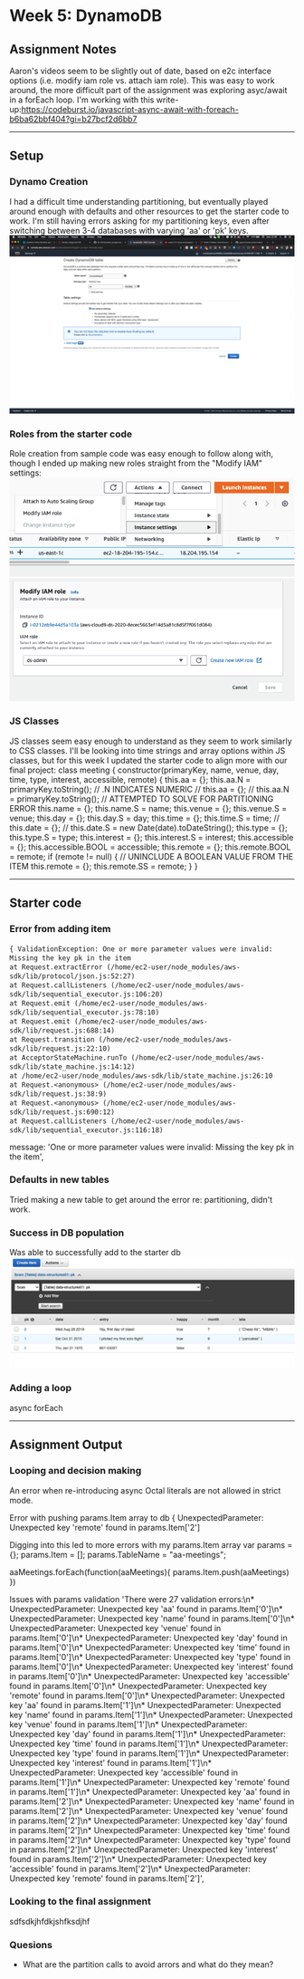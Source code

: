 # Week 5: DynamoDB

## Assignment Notes 
Aaron's videos seem to be slightly out of date, based on e2c interface options (i.e. modify iam role vs. attach iam role). This was easy to work around, the more difficult part of the assignment was exploring asyc/await in a forEach loop. I'm working with this write-up:https://codeburst.io/javascript-async-await-with-foreach-b6ba62bbf404?gi=b27bcf2d6bb7

***

## Setup

### Dynamo Creation
I had a difficult time understanding partitioning, but eventually played around enough with defaults and other resources to get the starter code to work. I'm still having errors asking for my partitioning keys, even after switching between 3-4 databases with varying 'aa' or 'pk' keys. 
![partitioning databases, first shot.](images/pk.png "Misunderstanding partitioning, jumped ahead.")

### Roles from the starter code
Role creation from sample code was easy enough to follow along with, though I ended up making new roles straight from the "Modify IAM" settings: 
![Updated IAM interface](images/modifyRole.png "AWS IAM interface")
![Create new IAM role](images/createNew.png "AWS IAM interface")

### JS Classes
JS classes seem easy enough to understand as they seem to work similarly to CSS classes. I'll be looking into time strings and array options within JS classes, but for this week I updated the starter code to align more with our final project:
    class meeting {
      constructor(primaryKey, name, venue, day, time, type, interest, accessible, remote) {
        this.aa = {};
        this.aa.N = primaryKey.toString(); // .N INDICATES NUMERIC
        // this.aa = {};
        // this.aa.N = primaryKey.toString(); // ATTEMPTED TO SOLVE FOR PARTITIONING ERROR
        this.name = {};
        this.name.S = name;
        this.venue = {};
        this.venue.S = venue;
        this.day = {};
        this.day.S = day;
        this.time = {};
        this.time.S = time;
        // this.date = {}; 
        // this.date.S = new Date(date).toDateString();
        this.type = {};
        this.type.S = type;
        this.interest = {};
        this.interest.S = interest;
        this.accessible = {};
        this.accessible.BOOL = accessible;
        this.remote = {};
        this.remote.BOOL = remote;
        if (remote != null) { // UNINCLUDE A BOOLEAN VALUE FROM THE ITEM
          this.remote = {};
          this.remote.SS = remote; 
        }
      }

***

## Starter code 

### Error from adding item
    { ValidationException: One or more parameter values were invalid: Missing the key pk in the item
    at Request.extractError (/home/ec2-user/node_modules/aws-sdk/lib/protocol/json.js:52:27)
    at Request.callListeners (/home/ec2-user/node_modules/aws-sdk/lib/sequential_executor.js:106:20)
    at Request.emit (/home/ec2-user/node_modules/aws-sdk/lib/sequential_executor.js:78:10)
    at Request.emit (/home/ec2-user/node_modules/aws-sdk/lib/request.js:688:14)
    at Request.transition (/home/ec2-user/node_modules/aws-sdk/lib/request.js:22:10)
    at AcceptorStateMachine.runTo (/home/ec2-user/node_modules/aws-sdk/lib/state_machine.js:14:12)
    at /home/ec2-user/node_modules/aws-sdk/lib/state_machine.js:26:10
    at Request.<anonymous> (/home/ec2-user/node_modules/aws-sdk/lib/request.js:38:9)
    at Request.<anonymous> (/home/ec2-user/node_modules/aws-sdk/lib/request.js:690:12)
    at Request.callListeners (/home/ec2-user/node_modules/aws-sdk/lib/sequential_executor.js:116:18)
  message:
   'One or more parameter values were invalid: Missing the key pk in the item',

### Defaults in new tables
Tried making a new table to get around the error re: partitioning, didn't work.

### Success in DB population
Was able to successfully add to the starter db
![alt text for screen readers](images/dbPop.png "Text to show on mouseover")

### Adding a loop
async forEach

***
## Assignment Output

### Looping and decision making
An error when re-introducing async
    Octal literals are not allowed in strict mode.

Error with pushing params.Item array to db
     { UnexpectedParameter: Unexpected key 'remote' found in params.Item['2']
     
Digging into this led to more errors with my params.Item array
    var params = {};
    params.Item = [];
    params.TableName = "aa-meetings";

aaMeetings.forEach(function(aaMeetings){
  params.Item.push(aaMeetings)
})


Issues with params validation
    'There were 27 validation errors:\n* UnexpectedParameter: Unexpected key \'aa\' found in params.Item[\'0\']\n* UnexpectedParameter: Unexpected key \'name\' found in params.Item[\'0\']\n* UnexpectedParameter: Unexpected key \'venue\' found in params.Item[\'0\']\n* UnexpectedParameter: Unexpected key \'day\' found in params.Item[\'0\']\n* UnexpectedParameter: Unexpected key \'time\' found in params.Item[\'0\']\n* UnexpectedParameter: Unexpected key \'type\' found in params.Item[\'0\']\n* UnexpectedParameter: Unexpected key \'interest\' found in params.Item[\'0\']\n* UnexpectedParameter: Unexpected key \'accessible\' found in params.Item[\'0\']\n* UnexpectedParameter: Unexpected key \'remote\' found in params.Item[\'0\']\n* UnexpectedParameter: Unexpected key \'aa\' found in params.Item[\'1\']\n* UnexpectedParameter: Unexpected key \'name\' found in params.Item[\'1\']\n* UnexpectedParameter: Unexpected key \'venue\' found in params.Item[\'1\']\n* UnexpectedParameter: Unexpected key \'day\' found in params.Item[\'1\']\n* UnexpectedParameter: Unexpected key \'time\' found in params.Item[\'1\']\n* UnexpectedParameter: Unexpected key \'type\' found in params.Item[\'1\']\n* UnexpectedParameter: Unexpected key \'interest\' found in params.Item[\'1\']\n* UnexpectedParameter: Unexpected key \'accessible\' found in params.Item[\'1\']\n* UnexpectedParameter: Unexpected key \'remote\' found in params.Item[\'1\']\n* UnexpectedParameter: Unexpected key \'aa\' found in params.Item[\'2\']\n* UnexpectedParameter: Unexpected key \'name\' found in params.Item[\'2\']\n* UnexpectedParameter: Unexpected key \'venue\' found in params.Item[\'2\']\n* UnexpectedParameter: Unexpected key \'day\' found in params.Item[\'2\']\n* UnexpectedParameter: Unexpected key \'time\' found in params.Item[\'2\']\n* UnexpectedParameter: Unexpected key \'type\' found in params.Item[\'2\']\n* UnexpectedParameter: Unexpected key \'interest\' found in params.Item[\'2\']\n* UnexpectedParameter: Unexpected key \'accessible\' found in params.Item[\'2\']\n* UnexpectedParameter: Unexpected key \'remote\' found in params.Item[\'2\']',


### Looking to the final assignment
sdfsdkjhfdkjshfksdjhf

### Quesions
- What are the partition calls to avoid arrors and what do they mean?